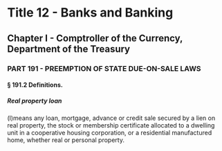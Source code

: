 
# Title 12 - Banks and Banking
## Chapter I - Comptroller of the Currency, Department of the Treasury
### PART 191 - PREEMPTION OF STATE DUE-ON-SALE LAWS
#### § 191.2 Definitions.
##### Real property loan

(l)means any loan, mortgage, advance or credit sale secured by a lien on real property, the stock or membership certificate allocated to a dwelling unit in a cooperative housing corporation, or a residential manufactured home, whether real or personal property.
